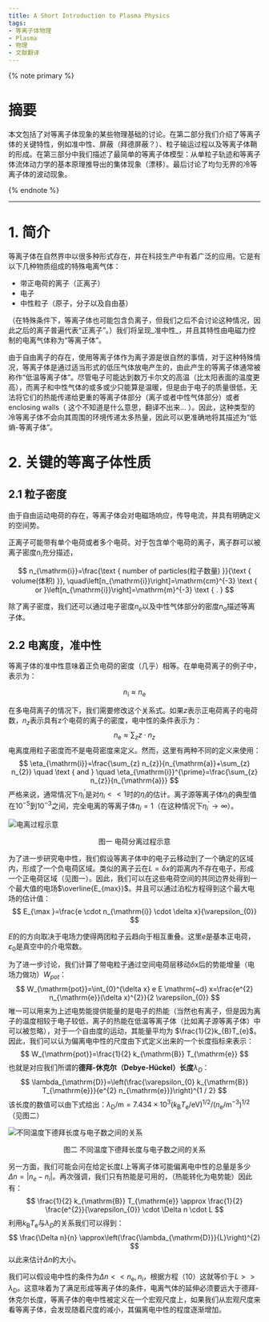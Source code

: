 ```yaml
---
title: A Short Introduction to Plasma Physics
tags:
- 等离子体物理
- Plasma
- 物理
- 文献翻译
---
```

{% note primary %}

# 摘要

本文包括了对等离子体现象的某些物理基础的讨论。在第二部分我们介绍了等离子体的关键特性，例如准中性、屏蔽（拜德屏蔽？）、粒子输运过程以及等离子体鞘的形成。在第三部分中我们描述了最简单的等离子体模型：从单粒子轨迹和等离子体流体动力学的基本原理推导出的集体现象（漂移）。最后讨论了均匀无界的冷等离子体的波动现象。

{% endnote %}

---

# 1. 简介

​		等离子体在自然界中以很多种形式存在，并在科技生产中有着广泛的应用。它是有以下几种物质组成的特殊电离气体：
- 带正电荷的离子（正离子）
- 电子
- 中性粒子（原子，分子以及自由基）

（在特殊条件下，等离子体也可能包含负离子，但我们之后不会讨论这种情况，因此之后的离子普遍代表“正离子”。）我们将呈现_准中性_，并且其特性由电磁力控制的电离气体称为“等离子体”。

​		由于自由离子的存在，使用等离子体作为离子源是很自然的事情，对于这种特殊情况，等离子体是通过适当形式的低压气体放电产生的，由此产生的等离子体通常被称作“低温等离子体”。尽管电子可能达到数万卡尔文的高温（比太阳表面的温度更高），而离子和中性气体的或多或少只能算是温暖，但是由于电子的质量很低，无法将它们的热能传递给更重的等离子体部分（离子或者中性气体部分）或者enclosing walls（<span class="heimu"> 这个不知道是什么意思，翻译不出来... </span>）。因此，这种类型的冷等离子体不会向其周围的环境传递太多热量，因此可以更准确地将其描述为“低熵-等离子体”。

# 2. 关键的等离子体性质

## 2.1 粒子密度

​		由于自由运动电荷的存在，等离子体会对电磁场响应，传导电流，并具有明确定义的空间势。

​		正离子可能带有单个电荷或者多个电荷。对于包含单个电荷的离子，离子群可以被离子密度$n_i$充分描述，

$$
n_{\mathrm{i}}=\frac{\text { number of particles(粒子数量) }}{\text { volume(体积) }}, \quad\left[n_{\mathrm{i}}\right]=\mathrm{cm}^{-3} \text { or }\left[n_{\mathrm{i}}\right]=\mathrm{m}^{-3} \text { . }
$$

除了离子密度，我们还可以通过电子密度$n_e$以及中性气体部分的密度$n_a$描述等离子体。

## 2.2 电离度，准中性

​		等离子体的准中性意味着正负电荷的密度（几乎）相等。在单电荷离子的例子中，表示为：

$$
n_{\mathrm{i}} \approx n_{\mathrm{e}}
$$

在多电荷离子的情况下，我们需要修改这个关系式。如果$z$表示正电荷离子的电荷数，$n_z$表示具有z个电荷的离子的密度，电中性的条件表示为：
$$
n_{\mathrm{e}} \approx \sum_{z} z \cdot n_{z}
$$
电离度用粒子密度而不是电荷密度来定义。然而，这里有两种不同的定义来使用：
$$
\eta_{\mathrm{i}}=\frac{\sum_{z} n_{z}}{n_{\mathrm{a}}+\sum_{z} n_{2}} \quad \text { and } \quad \eta_{\mathrm{i}}^{\prime}=\frac{\sum_{z} n_{z}}{n_{\mathrm{a}}}
$$
严格来说，通常情况下$\eta_{\mathrm{i}}^{\prime}$是对$\eta_i <<1$时的$\eta_i$的估计。离子源等离子体$\eta_i$的典型值在$10^{-5}$到$10^{-3}$之间，完全电离的等离子体$\eta_i = 1$（在这种情况下$\eta_i^{\prime} \rightarrow \infty$）。

![电离过程示意](https://file.tabirstrees.top/blogfile/ITP/Charge%20separation%2C%20schematic.jpg)
<center>图一 电荷分离过程示意</center>

为了进一步研究电中性，我们假设等离子体中的电子云移动到了一个确定的区域内，形成了一个负电荷区域。类似的离子云在$L = \delta x$的距离内不存在电子，形成一个正电荷区域（见图一）。因此，我们可以在这些电荷空间的共同边界处得到一个最大值的电场$\overline{E_{max}}$。并且可以通过泊松方程得到这个最大电场的估计值：
$$
E_{\max }=\frac{e \cdot n_{\mathrm{i}} \cdot \delta x}{\varepsilon_{0}}
$$

$E$的的方向取决于电场力使得两团粒子云趋向于相互重叠。这里$e$是基本正电荷，$\varepsilon_0$是真空中的介电常数。

为了进一步讨论，我们计算了带电粒子通过空间电荷层移动$\delta x$后的势能增量（电场力做功）$W_{pot}$：
$$
W_{\mathrm{pot}}=\int_{0}^{\delta x} e E \mathrm{~d} x=\frac{e^{2} n_{\mathrm{e}}(\delta x)^{2}}{2 \varepsilon_{0}}
$$
唯一可以用来为上述电势能提供能量的是电子的热能（当然也有离子，但是因为离子的温度相较于电子较低，离子的热能在低温等离子体（比如离子源等离子体）中可以被忽略），对于一个自由度的运动，其能量平均为 $\frac{1}{2}k_{B}T_{e}$。因此，我们可以认为偏离电中性的尺度由下式定义出来的一个长度指标来表示：
$$
W_{\mathrm{pot}}=\frac{1}{2} k_{\mathrm{B}} T_{\mathrm{e}}
$$
也就是对应我们所谓的**德拜-休克尔（Debye-Hückel）长度**$\lambda_D$：
$$
\lambda_{\mathrm{D}}=\left(\frac{\varepsilon_{0} k_{\mathrm{B}} T_{\mathrm{e}}}{e^{2} n_{\mathrm{e}}}\right)^{1 / 2}
$$
该长度的数值可以由下式给出：$\lambda_{\mathrm{D}} / \mathrm{m}=7.434 \times 10^{3}\left(k_{\mathrm{B}} T_{\mathrm{e}} / \mathrm{eV}\right)^{1 / 2} /\left(n_{\mathrm{e}} / \mathrm{m}^{-3}\right)^{1 / 2}$（见图二）

![不同温度下德拜长度与电子数之间的关系](https://file.tabirstrees.top/blogfile/ITP/Debye%20length%20versus%20plasma%20density%20and%20electron%20temperature.jpg)

<center>图二 不同温度下德拜长度与电子数之间的关系</center>

另一方面，我们可能会问在给定长度$L$上等离子体可能偏离电中性的总量是多少$\Delta n = |n_e-n_i|$。再次强调，我们只有热能是可用的，（热能转化为电势能）因此有：
$$
\frac{1}{2} k_{\mathrm{B}} T_{\mathrm{e}} \approx \frac{1}{2} \frac{e^{2}}{\varepsilon_{0}} \cdot \Delta n \cdot L
$$
利用$k_{\mathrm{B}} T_{\mathrm{e}}$与$\lambda_D$的关系我们可以得到：
$$
\frac{\Delta n}{n} \approx\left(\frac{\lambda_{\mathrm{D}}}{L}\right)^{2}
$$
以此来估计$\Delta n$的大小。

我们可以假设电中性的条件为$\Delta n <<n_{\mathrm{e}} ,n_\mathrm{i}$，根据方程（10）这就等价于$L>>\lambda_{\mathrm{D}}$。这意味着为了满足形成等离子体的条件，电离气体的延伸必须要远大于德拜-休克尔长度，等离子体的电中性被定义在一个宏观尺度上，如果我们从宏观尺度来看等离子体，会发现随着尺度的减小，其偏离电中性的程度逐渐增加。

